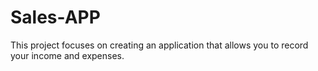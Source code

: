 # Sales-APP
This project focuses on creating an application that allows you to record your income and expenses.
